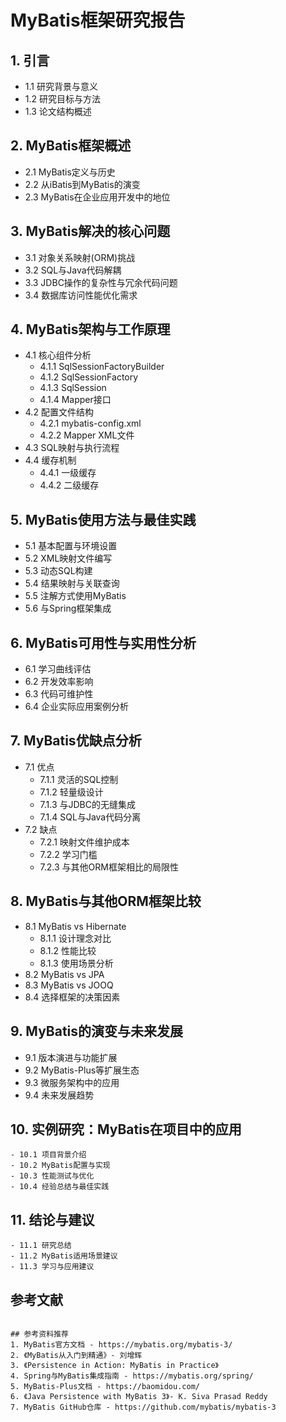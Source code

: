 # MyBatis框架研究报告

## 1. 引言
   - 1.1 研究背景与意义
   - 1.2 研究目标与方法
   - 1.3 论文结构概述

## 2. MyBatis框架概述
   - 2.1 MyBatis定义与历史
   - 2.2 从iBatis到MyBatis的演变
   - 2.3 MyBatis在企业应用开发中的地位

## 3. MyBatis解决的核心问题
   - 3.1 对象关系映射(ORM)挑战
   - 3.2 SQL与Java代码解耦
   - 3.3 JDBC操作的复杂性与冗余代码问题
   - 3.4 数据库访问性能优化需求

## 4. MyBatis架构与工作原理
   - 4.1 核心组件分析
      - 4.1.1 SqlSessionFactoryBuilder
      - 4.1.2 SqlSessionFactory
      - 4.1.3 SqlSession
      - 4.1.4 Mapper接口
   - 4.2 配置文件结构
      - 4.2.1 mybatis-config.xml
      - 4.2.2 Mapper XML文件
   - 4.3 SQL映射与执行流程
   - 4.4 缓存机制
      - 4.4.1 一级缓存
      - 4.4.2 二级缓存

## 5. MyBatis使用方法与最佳实践
   - 5.1 基本配置与环境设置
   - 5.2 XML映射文件编写
   - 5.3 动态SQL构建
   - 5.4 结果映射与关联查询
   - 5.5 注解方式使用MyBatis
   - 5.6 与Spring框架集成

## 6. MyBatis可用性与实用性分析
   - 6.1 学习曲线评估
   - 6.2 开发效率影响
   - 6.3 代码可维护性
   - 6.4 企业实际应用案例分析

## 7. MyBatis优缺点分析
   - 7.1 优点
      - 7.1.1 灵活的SQL控制
      - 7.1.2 轻量级设计
      - 7.1.3 与JDBC的无缝集成
      - 7.1.4 SQL与Java代码分离
   - 7.2 缺点
      - 7.2.1 映射文件维护成本
      - 7.2.2 学习门槛
      - 7.2.3 与其他ORM框架相比的局限性

## 8. MyBatis与其他ORM框架比较
   - 8.1 MyBatis vs Hibernate
      - 8.1.1 设计理念对比
      - 8.1.2 性能比较
      - 8.1.3 使用场景分析
   - 8.2 MyBatis vs JPA
   - 8.3 MyBatis vs JOOQ
   - 8.4 选择框架的决策因素

## 9. MyBatis的演变与未来发展
   - 9.1 版本演进与功能扩展
   - 9.2 MyBatis-Plus等扩展生态
   - 9.3 微服务架构中的应用
   - 9.4 未来发展趋势

## 10. 实例研究：MyBatis在项目中的应用
    - 10.1 项目背景介绍
    - 10.2 MyBatis配置与实现
    - 10.3 性能测试与优化
    - 10.4 经验总结与最佳实践

## 11. 结论与建议
    - 11.1 研究总结
    - 11.2 MyBatis适用场景建议
    - 11.3 学习与应用建议

## 参考文献
```

## 参考资料推荐
1. MyBatis官方文档 - https://mybatis.org/mybatis-3/
2. 《MyBatis从入门到精通》- 刘增辉
3. 《Persistence in Action: MyBatis in Practice》
4. Spring与MyBatis集成指南 - https://mybatis.org/spring/
5. MyBatis-Plus文档 - https://baomidou.com/
6. 《Java Persistence with MyBatis 3》- K. Siva Prasad Reddy
7. MyBatis GitHub仓库 - https://github.com/mybatis/mybatis-3
```

